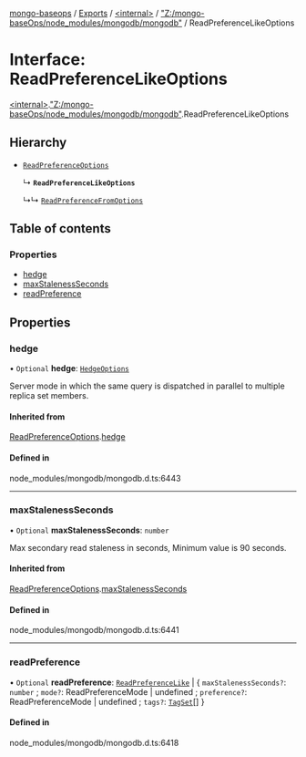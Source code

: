 [mongo-baseops](../README.md) / [Exports](../modules.md) / [\<internal\>](../modules/internal_.md) / ["Z:/mongo-baseOps/node\_modules/mongodb/mongodb"](../modules/internal_._Z__mongo_baseOps_node_modules_mongodb_mongodb_.md) / ReadPreferenceLikeOptions

# Interface: ReadPreferenceLikeOptions

[\<internal\>](../modules/internal_.md).["Z:/mongo-baseOps/node\_modules/mongodb/mongodb"](../modules/internal_._Z__mongo_baseOps_node_modules_mongodb_mongodb_.md).ReadPreferenceLikeOptions

## Hierarchy

- [`ReadPreferenceOptions`](internal_._Z__mongo_baseOps_node_modules_mongodb_mongodb_.ReadPreferenceOptions.md)

  ↳ **`ReadPreferenceLikeOptions`**

  ↳↳ [`ReadPreferenceFromOptions`](internal_._Z__mongo_baseOps_node_modules_mongodb_mongodb_.ReadPreferenceFromOptions.md)

## Table of contents

### Properties

- [hedge](internal_._Z__mongo_baseOps_node_modules_mongodb_mongodb_.ReadPreferenceLikeOptions.md#hedge)
- [maxStalenessSeconds](internal_._Z__mongo_baseOps_node_modules_mongodb_mongodb_.ReadPreferenceLikeOptions.md#maxstalenessseconds)
- [readPreference](internal_._Z__mongo_baseOps_node_modules_mongodb_mongodb_.ReadPreferenceLikeOptions.md#readpreference)

## Properties

### hedge

• `Optional` **hedge**: [`HedgeOptions`](internal_._Z__mongo_baseOps_node_modules_mongodb_mongodb_.HedgeOptions.md)

Server mode in which the same query is dispatched in parallel to multiple replica set members.

#### Inherited from

[ReadPreferenceOptions](internal_._Z__mongo_baseOps_node_modules_mongodb_mongodb_.ReadPreferenceOptions.md).[hedge](internal_._Z__mongo_baseOps_node_modules_mongodb_mongodb_.ReadPreferenceOptions.md#hedge)

#### Defined in

node_modules/mongodb/mongodb.d.ts:6443

___

### maxStalenessSeconds

• `Optional` **maxStalenessSeconds**: `number`

Max secondary read staleness in seconds, Minimum value is 90 seconds.

#### Inherited from

[ReadPreferenceOptions](internal_._Z__mongo_baseOps_node_modules_mongodb_mongodb_.ReadPreferenceOptions.md).[maxStalenessSeconds](internal_._Z__mongo_baseOps_node_modules_mongodb_mongodb_.ReadPreferenceOptions.md#maxstalenessseconds)

#### Defined in

node_modules/mongodb/mongodb.d.ts:6441

___

### readPreference

• `Optional` **readPreference**: [`ReadPreferenceLike`](../modules/internal_._Z__mongo_baseOps_node_modules_mongodb_mongodb_.md#readpreferencelike) \| \{ `maxStalenessSeconds?`: `number` ; `mode?`: ReadPreferenceMode \| undefined ; `preference?`: ReadPreferenceMode \| undefined ; `tags?`: [`TagSet`](../modules/internal_._Z__mongo_baseOps_node_modules_mongodb_mongodb_.md#tagset)[]  }

#### Defined in

node_modules/mongodb/mongodb.d.ts:6418
